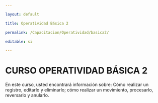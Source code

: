 ```yaml
---

layout: default

title: Operatividad Básica 2

permalink: /Capacitacion/Operatividad/basica2/

editable: si

---
```




# CURSO OPERATIVIDAD BÁSICA 2  


En este curso, usted encontrará información sobre: Cómo realizar un registro, editarlo y eliminarlo; cómo realizar un movimiento, procesarlo, reversarlo y anularlo.  










